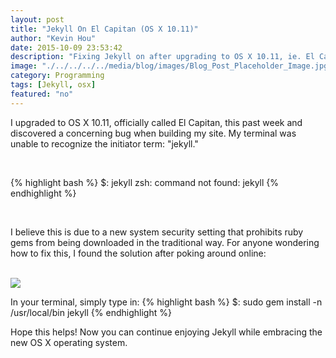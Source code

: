 ```yaml
---
layout: post
title: "Jekyll On El Capitan (OS X 10.11)"
author: "Kevin Hou"
date: 2015-10-09 23:53:42
description: "Fixing Jekyll on after upgrading to OS X 10.11, ie. El Capitan"
image: "./../../../../media/blog/images/Blog_Post_Placeholder_Image.jpg"
category: Programming
tags: [Jekyll, osx]
featured: "no"
---
```

I upgraded to OS X 10.11, officially called El Capitan, this past week and discovered a concerning bug when building my site. My terminal was unable to recognize the initiator term: "jekyll." 

<br />

{% highlight bash %}
$: jekyll
zsh: command not found: jekyll
{% endhighlight %}

<br />

I believe this is due to a new system security setting that prohibits ruby gems from being downloaded in the traditional way. For anyone wondering how to fix this, I found the solution after poking around online:

<br />

<img src="./../../../../media/blog/images/OSX 10.11 Jekyll.png">

<br />

In your terminal, simply type in:
{% highlight bash %}
$: sudo gem install -n /usr/local/bin jekyll
{% endhighlight %}

Hope this helps! Now you can continue enjoying Jekyll while embracing the new OS X operating system.